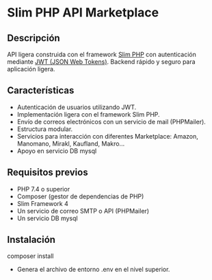 # Slim PHP API Marketplace

## Descripción
 API ligera construida con el framework [Slim PHP](https://www.slimframework.com/) con autenticación mediante [JWT (JSON Web Tokens)](https://jwt.io/). Backend rápido y seguro para aplicación ligera.

## Características
- Autenticación de usuarios utilizando JWT.
- Implementación ligera con el framework Slim PHP.
- Envío de correos electrónicos con un servicio de mail (PHPMailer).
- Estructura modular.
- Servicios para interacción con diferentes Marketplace: Amazon, Manomano, Mirakl, Kaufland, Makro...
- Apoyo en servicio DB mysql

## Requisitos previos
- PHP 7.4 o superior
- Composer (gestor de dependencias de PHP)
- Slim Framework 4
- Un servicio de correo SMTP o API (PHPMailer)
- Un servicio DB mysql

## Instalación

composer install
- Genera el archivo de entorno .env en el nivel superior.
